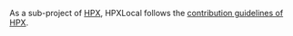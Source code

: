 <!-- Copyright (c) 2014-2020 Hartmut Kaiser                                       -->
<!--                                                                              -->
<!-- SPDX-License-Identifier: BSL-1.0                                             -->
<!-- Distributed under the Boost Software License, Version 1.0. (See accompanying -->
<!-- file LICENSE_1_0.txt or copy at http://www.boost.org/LICENSE_1_0.txt)        -->

As a sub-project of [HPX](https://github.com/STEllAR-GROUP/hpx), HPXLocal
follows the [contribution guidelines of
HPX](https://github.com/STEllAR-GROUP/hpx/blob/master/.github/CODE_OF_CONDUCT.md).
